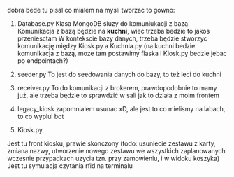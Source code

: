 dobra bede tu pisal co mialem na mysli tworzac to gowno:

1. Database.py
  Klasa MongoDB sluzy do komuniukacji z bazą.
  Komunikacja z bazą będzie na **kuchni**, wiec trzeba bedzie to jakos przeniesctam
  W kontekscie bazy danych, trzeba będzie stworzyc komunikację między Kiosk.py a Kuchnia.py (na kuchni bedzie komunikacja z bazą, moze tam postawimy flaska i Kiosk.py bedzie jebac po endpointach?)
2. seeder.py
   To jest do seedowania danych do bazy, to też leci do kuchni

3. receiver.py
   To do komunikacji z brokerem, prawdopodobnie to mamy już, ale trzeba będzie to sprawdzić w sali jak to działa z moim frontem

4. legacy_kiosk
   zapomnialem usunac xD, ale jest to co mielismy na labach, to co wyplul bot


5. Kiosk.py

  Jest tu front kiosku, prawie skonczony (todo: usuniecie zestawu z karty, zmiana nazwy, utworzenie nowego zestawu we wszystkich zaplanowanych wczesnie przypadkach uzycia tzn. przy zamowieniu, i w widoku koszyka)
  Jest tu symulacja czytania rfid na terminalu
  
